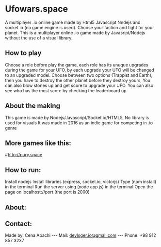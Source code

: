 # Ufowars.space
A multiplayer .io online game made by Html5 Javascript Nndejs and socket.io (no game engine is used).
Choose your faction and fight for your planet. This is a multiplayer online .io game made by Javasript/Nodejs without the use of a visual library.

## How to play
Choose a role before play the game, each role has its unuque upgrades during the game for your UFO, by each upgrade your UFO will be changed to an upgraded model.
Choose between two options (Trappist and Earth), then you have to destroy the other planet before they destroy yours, You can also blow stones up and get score to upgrade your UFO.
You can also see who has the most score by checking the leaderboard up.

## About the making
This game is made by Nodejs/Javascript/Socket.io/HTML5, No library is used for visuals
It was made in 2016 as an indie game for competing in .io genre

## More games like this:
#http://pury.space

## How to run:
Install nodejs
Install libraries (express, socket.io, victorjs)
Type (npm install) in the terminal
Run the server using (node app.js) in the terminal
Open the page on localhost://port (the port is 2000)

## About:

## Contact:
Made by: Cena Abachi --- 
Mail: devloger.io@gmail.com --- 
Phone: +98 912 857 3237

